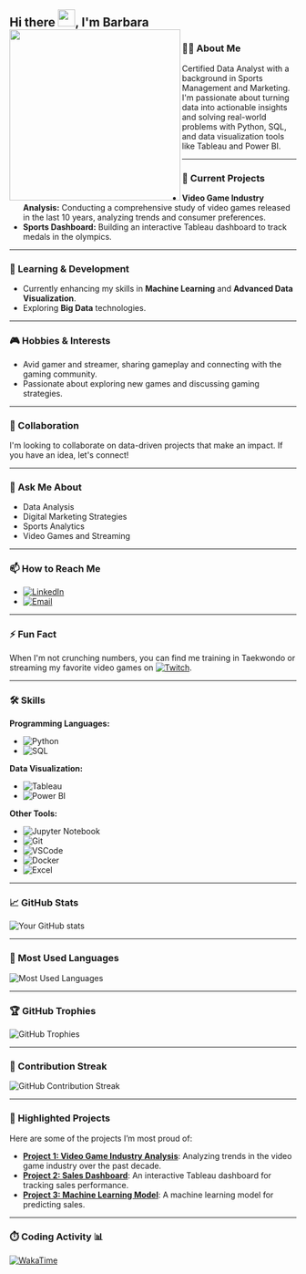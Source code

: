 ## Hi there <img width="30px" src="https://raw.githubusercontent.com/iampavangandhi/iampavangandhi/master/gifs/Hi.gif">, I'm Barbara <picture> <img align="left" src="https://media.giphy.com/media/SWoSkN6DxTszqIKEqv/giphy.gif" width = 300px></picture>



### 👩‍💻 About Me
Certified Data Analyst with a background in Sports Management and Marketing. I'm passionate about turning data into actionable insights and solving real-world problems with Python, SQL, and data visualization tools like Tableau and Power BI.

---

### 🔭 Current Projects
- **Video Game Industry Analysis:** Conducting a comprehensive study of video games released in the last 10 years, analyzing trends and consumer preferences.
- **Sports Dashboard:** Building an interactive Tableau dashboard to track medals in the olympics.

---

### 🌱 Learning & Development
- Currently enhancing my skills in **Machine Learning** and **Advanced Data Visualization**.
- Exploring **Big Data** technologies.

---

### 🎮 Hobbies & Interests
- Avid gamer and streamer, sharing gameplay and connecting with the gaming community.
- Passionate about exploring new games and discussing gaming strategies.

---

### 🤝 Collaboration
I'm looking to collaborate on data-driven projects that make an impact. If you have an idea, let's connect!

---

### 💬 Ask Me About
- Data Analysis
- Digital Marketing Strategies
- Sports Analytics
- Video Games and Streaming

---

### 📫 How to Reach Me
- [![LinkedIn](https://img.shields.io/badge/-LinkedIn-0077B5?style=flat-square&logo=linkedin&logoColor=white)](https://www.linkedin.com/in/b%C3%A1rbara-ortiz-299209121/)
- [![Email](https://img.shields.io/badge/-Email-D14836?style=flat-square&logo=gmail&logoColor=white)](mailto:barbs.ortiz.ca@gmail.com)

---

### ⚡ Fun Fact
When I'm not crunching numbers, you can find me training in Taekwondo or streaming my favorite video games on [![Twitch](https://img.shields.io/badge/-Twitch-9146FF?style=flat-square&logo=twitch&logoColor=white)](https://www.twitch.tv/eslatrucha).

---

### 🛠️ Skills

**Programming Languages:**
- ![Python](https://img.shields.io/badge/-Python-3776AB?style=flat-square&logo=python&logoColor=white)
- ![SQL](https://img.shields.io/badge/-SQL-003B57?style=flat-square&logo=sql&logoColor=white)

**Data Visualization:**
- ![Tableau](https://img.shields.io/badge/-Tableau-E97627?style=flat-square&logo=tableau&logoColor=white)
- ![Power BI](https://img.shields.io/badge/-Power%20BI-F2C811?style=flat-square&logo=powerbi&logoColor=black)

**Other Tools:**
- ![Jupyter Notebook](https://img.shields.io/badge/-Jupyter%20Notebook-F37626?style=flat-square&logo=jupyter&logoColor=white)
- ![Git](https://img.shields.io/badge/-Git-F05032?style=flat-square&logo=git&logoColor=white)
- ![VSCode](https://img.shields.io/badge/-VS%20Code-007ACC?style=flat-square&logo=visual-studio-code&logoColor=white)
- ![Docker](https://img.shields.io/badge/-Docker-2496ED?style=flat-square&logo=docker&logoColor=white)
- ![Excel](https://img.shields.io/badge/-Excel-217346?style=flat-square&logo=microsoft-excel&logoColor=white)

---

### 📈 GitHub Stats

![Your GitHub stats](https://github-readme-stats.vercel.app/api?username=BarbOrt&show_icons=true&theme=radical)

---

### 🌟 Most Used Languages

![Most Used Languages](https://github-readme-stats.vercel.app/api/top-langs/?username=BarbOrt&layout=compact&theme=radical)

---

### 🏆 GitHub Trophies

![GitHub Trophies](https://github-profile-trophy.vercel.app/?username=BarbOrt&theme=onedark)

---

### 📅 Contribution Streak

![GitHub Contribution Streak](https://github-readme-streak-stats.herokuapp.com/?user=BarbOrt&theme=radical&hide_border=true)

---

### 📌 Highlighted Projects

Here are some of the projects I’m most proud of:

- **[Project 1: Video Game Industry Analysis](https://github.com/BarbOrt/video-game-industry-analysis)**: Analyzing trends in the video game industry over the past decade.
- **[Project 2: Sales Dashboard](https://github.com/BarbOrt/sales-dashboard)**: An interactive Tableau dashboard for tracking sales performance.
- **[Project 3: Machine Learning Model](https://github.com/BarbOrt/machine-learning-model)**: A machine learning model for predicting sales.

---

### ⏱️ Coding Activity 📊

[![WakaTime](https://wakatime.com/badge/user/@BarbOrt.svg)](https://wakatime.com/@BarbOrt)

